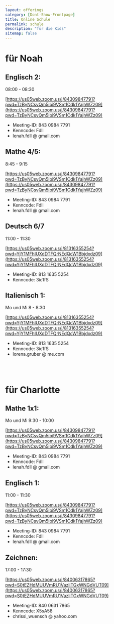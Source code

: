 ```yaml
---
layout: offerings
category: [Dont-Show-Frontpage]
title: Online Schule
permalink: schule
description: "für die Kids"
sitemap: false
---
```


# für Noah

## Englisch 2:
08:00 - 08:30

[https://us05web.zoom.us/j/84309847791?pwd=TzByNCsvQm5ibi9VSm1Cdk1YajhWZz09](https://us05web.zoom.us/j/84309847791?pwd=TzByNCsvQm5ibi9VSm1Cdk1YajhWZz09)

* Meeting-ID: 843 0984 7791
* Kenncode: Fdll
* lenah.fdll @ gmail.com



## Mathe 4/5:
8:45 - 9:15

[https://us05web.zoom.us/j/84309847791?pwd=TzByNCsvQm5ibi9VSm1Cdk1YajhWZz09](https://us05web.zoom.us/j/84309847791?pwd=TzByNCsvQm5ibi9VSm1Cdk1YajhWZz09)
* Meeting-ID: 843 0984 7791
* Kenncode: Fdll
* lenah.fdll @ gmail.com


## Deutsch 6/7
11:00 - 11:30

[https://us05web.zoom.us/j/81316355254?pwd=YjY1MFhIUXdDTFQrNEdQcW1Bbjdxdz09](https://us05web.zoom.us/j/81316355254?pwd=YjY1MFhIUXdDTFQrNEdQcW1Bbjdxdz09)

* Meeting-ID: 813 1635 5254
* Kenncode: 3ic1fS


## Italienisch 1:
Mo und Mi 8 - 8:30

[https://us05web.zoom.us/j/81316355254?pwd=YjY1MFhIUXdDTFQrNEdQcW1Bbjdxdz09](https://us05web.zoom.us/j/81316355254?pwd=YjY1MFhIUXdDTFQrNEdQcW1Bbjdxdz09)
* Meeting-ID: 813 1635 5254
* Kenncode: 3ic1fS
* lorena.gruber @ me.com






<br><br>
# für Charlotte

## Mathe 1x1:
Mo und Mi 9:30 - 10:00

[https://us05web.zoom.us/j/84309847791?pwd=TzByNCsvQm5ibi9VSm1Cdk1YajhWZz09](https://us05web.zoom.us/j/84309847791?pwd=TzByNCsvQm5ibi9VSm1Cdk1YajhWZz09)
* Meeting-ID: 843 0984 7791
* Kenncode: Fdll
* lenah.fdll @ gmail.com


## Englisch 1:
11:00 - 11:30

[https://us05web.zoom.us/j/84309847791?pwd=TzByNCsvQm5ibi9VSm1Cdk1YajhWZz09](https://us05web.zoom.us/j/84309847791?pwd=TzByNCsvQm5ibi9VSm1Cdk1YajhWZz09)

* Meeting-ID: 843 0984 7791
* Kenncode: Fdll
* lenah.fdll @ gmail.com


## Zeichnen:
17:00 - 17:30

[https://us05web.zoom.us/j/84006317865?pwd=S0tEZHdMUUVmRU1VazliTGxWNGdVUT09](https://us05web.zoom.us/j/84006317865?pwd=S0tEZHdMUUVmRU1VazliTGxWNGdVUT09)

* Meeting-ID:  840 0631 7865
* Kenncode: X5sA58
* chrissi_wuensch @ yahoo.com
